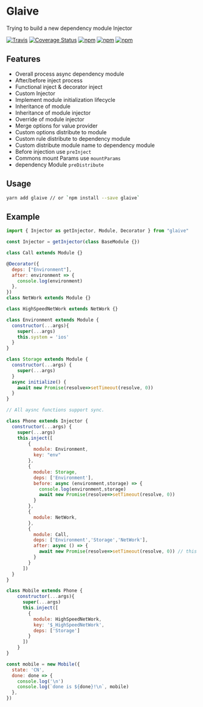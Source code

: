 # Glaive
Trying to build a new dependency module Injector

[![Travis](https://img.shields.io/travis/unadlib/glaive.svg)](https://travis-ci.org/unadlib/glaive)
[![Coverage Status](https://coveralls.io/repos/github/unadlib/glaive/badge.svg?branch=master)](https://coveralls.io/github/unadlib/glaive?branch=master)
[![npm](https://img.shields.io/npm/v/glaive.svg)](https://www.npmjs.com/package/glaive)
[![npm](https://img.shields.io/npm/dt/glaive.svg)](https://www.npmjs.com/package/glaive)
[![npm](https://img.shields.io/npm/l/glaive.svg)](https://www.npmjs.com/package/glaive)

## Features
* Overall process async dependency module
* After/before inject process
* Functional inject & decorator inject
* Custom Injector
* Implement module initialization lifecycle
* Inheritance of module
* Inheritance of module injector
* Override of module injector
* Merge options for value provider
* Custom options distribute to module
* Custom rule distribute to dependency module
* Custom distribute module name to dependency module
* Before injection use `preInject`
* Commons mount Params use `mountParams`
* dependency Module `preDistribute`

## Usage
```bash
yarn add glaive // or `npm install --save glaive`
```

## Example
```javascript
import { Injector as getInjector, Module, Decorator } from "glaive"

const Injector = getInjector(class BaseModule {})

class Call extends Module {}

@Decorator({
  deps: ["Environment"],
  after: environment => {
    console.log(environment)
  },
})
class NetWork extends Module {}

class HighSpeedNetWork extends NetWork {}

class Environment extends Module {
  constructor(...args){
    super(...args)
    this.system = 'ios'
  }
}

class Storage extends Module {
  constructor(...args) {
    super(...args)
  }
  async initialize() {
    await new Promise(resolve=>setTimeout(resolve, 0))
  }
}

// All aysnc functions support sync.

class Phone extends Injector {
  constructor(...args) {
    super(...args)
    this.inject([
        {
          module: Environment,
          key: "env"
        },
        {
          module: Storage,
          deps: ['Environment'],
          before: async (environment,storage) => {
            console.log(environment,storage)
            await new Promise(resolve=>setTimeout(resolve, 0))
          }
        },
        {
          module: NetWork,
        },
        {
          module: Call,
          deps: ['Environment','Storage','NetWork'],
          after: async () => {
            await new Promise(resolve=>setTimeout(resolve, 0)) // this time is after call init.
          }
        }
      ])
  }
}

class Mobile extends Phone {
    constructor(...args){
      super(...args)
      this.inject([
        {
          module: HighSpeedNetWork,
          key: '$_HighSpeedNetWork',
          deps: ['Storage']
        }
      ])
    }
}

const mobile = new Mobile({
  state: 'CN',
  done: done => {
    console.log('\n')
    console.log(`done is ${done}!\n`, mobile)
  },
})

```
